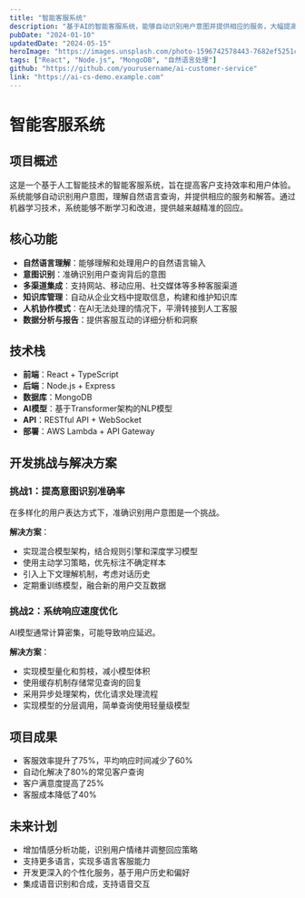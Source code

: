 ```yaml
---
title: "智能客服系统"
description: "基于AI的智能客服系统，能够自动识别用户意图并提供相应的服务，大幅提高了客户支持效率。"
pubDate: "2024-01-10"
updatedDate: "2024-05-15"
heroImage: "https://images.unsplash.com/photo-1596742578443-7682ef5251cd?q=80&w=800"
tags: ["React", "Node.js", "MongoDB", "自然语言处理"]
github: "https://github.com/yourusername/ai-customer-service"
link: "https://ai-cs-demo.example.com"
---
```


# 智能客服系统

## 项目概述

这是一个基于人工智能技术的智能客服系统，旨在提高客户支持效率和用户体验。系统能够自动识别用户意图，理解自然语言查询，并提供相应的服务和解答。通过机器学习技术，系统能够不断学习和改进，提供越来越精准的回应。

## 核心功能

- **自然语言理解**：能够理解和处理用户的自然语言输入
- **意图识别**：准确识别用户查询背后的意图
- **多渠道集成**：支持网站、移动应用、社交媒体等多种客服渠道
- **知识库管理**：自动从企业文档中提取信息，构建和维护知识库
- **人机协作模式**：在AI无法处理的情况下，平滑转接到人工客服
- **数据分析与报告**：提供客服互动的详细分析和洞察

## 技术栈

- **前端**：React + TypeScript
- **后端**：Node.js + Express
- **数据库**：MongoDB
- **AI模型**：基于Transformer架构的NLP模型
- **API**：RESTful API + WebSocket
- **部署**：AWS Lambda + API Gateway

## 开发挑战与解决方案

### 挑战1：提高意图识别准确率

在多样化的用户表达方式下，准确识别用户意图是一个挑战。

**解决方案**：
- 实现混合模型架构，结合规则引擎和深度学习模型
- 使用主动学习策略，优先标注不确定样本
- 引入上下文理解机制，考虑对话历史
- 定期重训练模型，融合新的用户交互数据

### 挑战2：系统响应速度优化

AI模型通常计算密集，可能导致响应延迟。

**解决方案**：
- 实现模型量化和剪枝，减小模型体积
- 使用缓存机制存储常见查询的回复
- 采用异步处理架构，优化请求处理流程
- 实现模型的分层调用，简单查询使用轻量级模型

## 项目成果

- 客服效率提升了75%，平均响应时间减少了60%
- 自动化解决了80%的常见客户查询
- 客户满意度提高了25%
- 客服成本降低了40%

## 未来计划

- 增加情感分析功能，识别用户情绪并调整回应策略
- 支持更多语言，实现多语言客服能力
- 开发更深入的个性化服务，基于用户历史和偏好
- 集成语音识别和合成，支持语音交互 